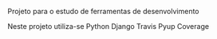 Projeto para o estudo de ferramentas de desenvolvimento

Neste projeto utiliza-se
Python
Django
Travis
Pyup
Coverage